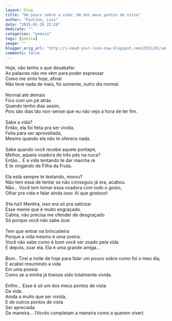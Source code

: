 ```yaml
---
layout: blog
title: "Um pouco sobre a vida: Um dos meus pontos de vista"
author: "Paulino, Luís"
date: "2015-01-26 22:28"
dedicate: ""
categories: "poesia"
tags: [poesia]
image: ""
blogger_orig_url: "http://i-need-your-love-now.blogspot.com/2015/01/um-pouco-sobre-vida-um-dos-meus-pontos.html"
comments: false
---
```


Hoje, não tenho o que desabafar.\
As palavras não me vêm para poder expressar\
Como me sinto hoje, afinal\
Não teve nada de mais, foi somente, outro dia normal.\
\
Normal até demais\
Fico com um pé atrás\
Quando tenho dias assim,\
Pois são dias tão non-sense que eu não vejo a hora de ter fim.\
\
Sabe a vida?\
Então, ela foi feita pra ser vivida.\
Feita para ser aproveitada,\
Mesmo quando ela não te oferece nada.\
\
Sabe quando você recebe aquele pontapé,\
Melhor, aquela voadora de três pés na nuca?\
Então... É a vida tentando te dar marcha ré\
E te xingando de Filha da Fruta.\
\
Ela está sempre te testando, morou?\
Não tem essa de tentar se não conseguiu já era, acabou.\
Não... Você tem tomar essa voadora com todo o gosto,\
Olhar pra vida e falar ainda isso: Ai que gostoso!\
\
(Ha ha!) Mentira, isso era só pra satirizar\
Esse meme que é muito engraçado.\
Calma, não precisa me ofender de desgraçado\
Só porque você não sabe zoar.\
\
Tem que entrar na brincadeira\
Porque a vida mesmo é uma zoeira.\
Você não sabe como é bom você ser zoado pela vida\
E depois, zoar ela. Ela é uma grande amiga...\
\
Bom.. Tirei a noite de hoje para falar um pouco sobre como foi o meu dia,\
E acabei resumindo a vida\
Em uma poesia\
Como se a minha já tivesse sido totalmente vivida.\
\
Enfim... Esse é só um dos meus pontos de vista\
Da vida.\
Ainda a muito que ser vivida,\
E de outros pontos de vista\
Ser apreciada\
Da maneira... (Vocês completam a maneira como a querem viver)
